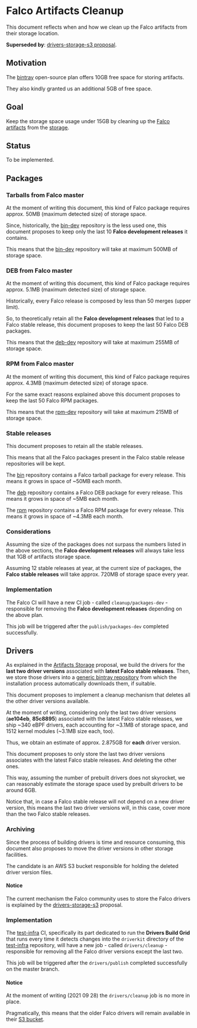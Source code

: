 # Falco Artifacts Cleanup

This document reflects when and how we clean up the Falco artifacts from their storage location.

**Superseded by**: [drivers-storage-s3 proposal](https://github.com/falcosecurity/falco/blob/master/proposals/20201025-drivers-storage-s3.md).

## Motivation

The [bintray](https://bintray.com/falcosecurity) open-source plan offers 10GB free space for storing artifacts.

They also kindly granted us an additional 5GB of free space.

## Goal

Keep the storage space usage under 15GB by cleaning up the [Falco artifacts](./20200506-artifacts-scope-part-1.md) from the [storage](./20200818-artifacts-storage).

## Status

To be implemented.

## Packages

### Tarballs from Falco master

At the moment of writing this document, this kind of Falco package requires approx. 50MB (maximum detected size) of storage space.

Since, historically, the [bin-dev](https://bintray.com/falcosecurity/bin-dev) repository is the less used one, this document proposes to keep only the last 10 **Falco development releases** it contains.

This means that the [bin-dev](https://bintray.com/falcosecurity/bin-dev) repository will take at maximum 500MB of storage space.

### DEB from Falco master

At the moment of writing this document, this kind of Falco package requires approx. 5.1MB (maximum detected size) of storage space.

Historically, every Falco release is composed by less than 50 merges (upper limit).

So, to theoretically retain all the **Falco development releases** that led to a Falco stable release, this document proposes to keep the last 50 Falco DEB packages.

This means that the [deb-dev](https://bintray.com/falcosecurity/deb-dev) repository will take at maximum 255MB of storage space.

### RPM from Falco master

At the moment of writing this document, this kind of Falco package requires approx. 4.3MB (maximum detected size) of storage space.

For the same exact reasons explained above this document proposes to keep the last 50 Falco RPM packages.

This means that the [rpm-dev](https://bintray.com/falcosecurity/rpm-dev) repository will take at maximum 215MB of storage space.

### Stable releases

This document proposes to retain all the stable releases.

This means that all the Falco packages present in the Falco stable release repositories will be kept.

The [bin](https://bintray.com/falcosecurity/bin) repository contains a Falco tarball package for every release.
This means it grows in space of ~50MB each month.

The [deb](https://bintray.com/falcosecurity/deb) repository contains a Falco DEB package for every release.
This means it grows in space of ~5MB each month.

The [rpm](https://bintray.com/falcosecurity/rpm) repository contains a Falco RPM package for every release.
This means it grows in space of ~4.3MB each month.

### Considerations

Assuming the size of the packages does not surpass the numbers listed in the above sections, the **Falco development releases** will always take less that 1GB of artifacts storage space.

Assuming 12 stable releases at year, at the current size of packages, the **Falco stable releases** will take approx. 720MB of storage space every year.

### Implementation

The Falco CI will have a new CI job - called `cleanup/packages-dev` - responsible for removing the **Falco development releases** depending on the above plan.

This job will be triggered after the `publish/packages-dev` completed successfully.

## Drivers

As explained in the [Artifacts Storage](./20200818-artifacts-storage) proposal, we build the drivers for the **last two driver versions** associated with **latest Falco stable releases**.
Then, we store those drivers into a [generic bintray repository](https://bintray.com/falcosecurity/driver) from which the installation process automatically downloads them, if suitable.

This document proposes to implement a cleanup mechanism that deletes all the other driver versions available.

At the moment of writing, considering only the last two driver versions (**ae104eb**, **85c8895**) associated with the latest Falco stable releases, we ship ~340 eBPF drivers, each accounting for ~3.1MB of storage space, and 1512 kernel modules (~3.1MB size each, too).

Thus, we obtain an estimate of approx. 2.875GB for **each** driver version.

This document proposes to only store the last two driver versions associates with the latest Falco stable releases. And deleting the other ones.

This way, assuming the number of prebuilt drivers does not skyrocket, we can reasonably estimate the storage space used by prebuilt drivers to be around 6GB.

Notice that, in case a Falco stable release will not depend on a new driver version, this means the last two driver versions will, in this case, cover more than the two Falco stable releases.

### Archiving

Since the process of building drivers is time and resource consuming, this document also proposes to move the driver versions in other storage facilities.

The candidate is an AWS S3 bucket responsible for holding the deleted driver version files.

#### Notice

The current mechanism the Falco community uses to store the Falco drivers is explained by the [drivers-storage-s3](https://github.com/falcosecurity/falco/blob/master/proposals/20201025-drivers-storage-s3.md) proposal.

### Implementation

The [test-infra](https://github.com/falcosecurity/test-infra) CI, specifically its part dedicated to run the **Drivers Build Grid** that runs every time it detects changes into the `driverkit` directory of the [test-infra](https://github.com/falcosecurity/test-infra) repository,
will have a new job - called `drivers/cleanup` - responsible for removing all the Falco driver versions except the last two.

This job will be triggered after the `drivers/publish` completed successfully on the master branch.

#### Notice

At the moment of writing (2021 09 28) the `drivers/cleanup` job is no more in place.

Pragmatically, this means that the older Falco drivers will remain available in their [S3 bucket](https://download.falco.org/?prefix=driver/).
